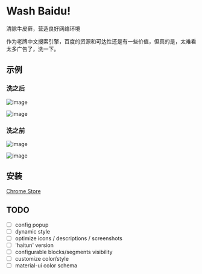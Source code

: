# Wash Baidu!

清除牛皮藓，营造良好网络环境

作为老牌中文搜索引擎，百度的资源和可达性还是有一些价值，但真的是，太难看太多广告了，洗一下。

## 示例
### 洗之后
  ![image](https://user-images.githubusercontent.com/1983142/169694711-c0dbb37f-5ade-4560-b5a2-0786cc99703d.png)

  ![image](https://user-images.githubusercontent.com/1983142/169694706-0839474f-a7ce-4d8a-8e2a-ff3c010b79d5.png)

### 洗之前
  ![image](https://user-images.githubusercontent.com/1983142/169694670-17221b9a-17c1-439a-8d66-9801ef5455a7.png)

  ![image](https://user-images.githubusercontent.com/1983142/169694675-b021ddde-6812-4aba-a721-4acadd60773e.png)

## 安装

<a href="https://chrome.google.com/webstore/detail/washbaidu/bhiodmiooehmkihcpibmohdpmblnmhdb?hl=en" target="_blank">Chrome Store</a>

## TODO
 - [ ] config popup 
 - [ ] dynamic style 
 - [ ] optimize icons / descriptions / screenshots 
 - [ ] 'haitun' version 
 - [ ] configurable blocks/segments visibility
 - [ ] customize color/style 
 - [ ] material-ui color schema 

